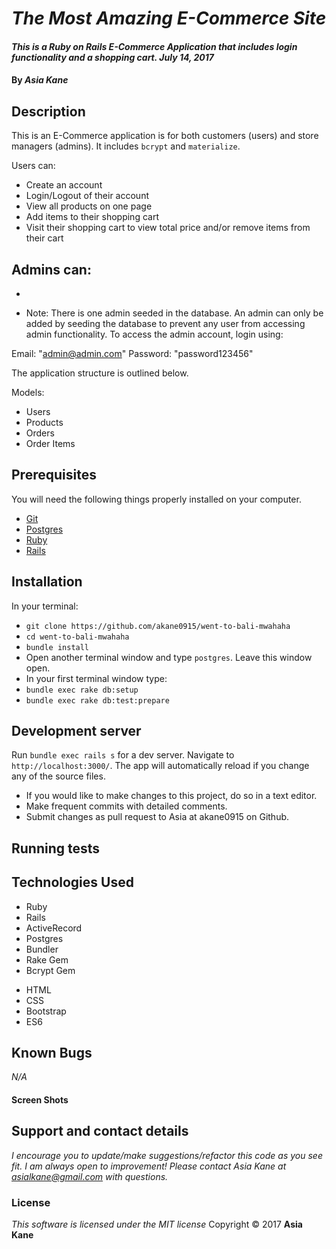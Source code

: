 # _The Most Amazing E-Commerce Site_

#### _This is a Ruby on Rails E-Commerce Application that includes login functionality and a shopping cart.  July 14, 2017_

#### By _**Asia Kane**_

<!-- ![Homepage](./app/assets/images/homepage-ss.png) -->

## Description

This is an E-Commerce application is for both customers (users) and store managers (admins).  It includes `bcrypt` and `materialize`.

Users can:
- Create an account
- Login/Logout of their account
- View all products on one page
- Add items to their shopping cart
- Visit their shopping cart to view total price and/or remove items from their cart

Admins can:
-
-
* Note: There is one admin seeded in the database.  An admin can only be added by seeding the database to prevent any user from accessing admin functionality.  To access the admin account, login using:

Email: "admin@admin.com"
Password: "password123456"

The application structure is outlined below.  

Models:
  - Users
  - Products
  - Orders
  - Order Items

## Prerequisites

You will need the following things properly installed on your computer.

* [Git](https://git-scm.com/)
* [Postgres](https://www.postgresql.org/)
* [Ruby](https://www.ruby-lang.org/en/downloads/)
* [Rails](http://rubyonrails.org/)

## Installation

In your terminal:
* `git clone https://github.com/akane0915/went-to-bali-mwahaha`
* `cd went-to-bali-mwahaha`
* `bundle install`
* Open another terminal window and type `postgres`.  Leave this window open.
* In your first terminal window type:
* `bundle exec rake db:setup`
* `bundle exec rake db:test:prepare`

## Development server

Run `bundle exec rails s` for a dev server. Navigate to `http://localhost:3000/`. The app will automatically reload if you change any of the source files.

* If you would like to make changes to this project, do so in a text editor.
* Make frequent commits with detailed comments.
* Submit changes as pull request to Asia at akane0915 on Github.

## Running tests

<!-- This app includes unit and integration testing using RSpec, Factory girl, Shouldamatchers, and Capybara for testing.
Run `bundle exec rspec` in terminal to test. -->

## Technologies Used

* Ruby
* Rails
* ActiveRecord
* Postgres
* Bundler
* Rake Gem
* Bcrypt Gem
<!-- * Rspec -->
* HTML
* CSS
* Bootstrap
* ES6

## Known Bugs
_N/A_

#### Screen Shots

<!-- About Section
![Aboutpage](./app/assets/images/about-ss.png)

Products Section
![Products](./app/assets/images/product-ss.png)

Product Detail Section
![Product Details](./app/assets/images/product-detail.png)

New Product Section (only accessible by admins)
![New Product](./app/assets/images/new-product-ss.png)

New Review Section (only accessible by authenticated user)
![New Review](./app/assets/images/new-review-ss.png) -->

## Support and contact details
_I encourage you to update/make suggestions/refactor this code as you see fit. I am always open to improvement! Please contact Asia Kane at asialkane@gmail.com with questions._

### License
*This software is licensed under the MIT license*
Copyright © 2017 **Asia Kane**
